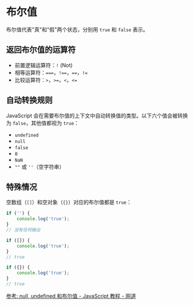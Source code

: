 # 布尔值

布尔值代表"真"和"假"两个状态，分别用 `true` 和 `false` 表示。

## 返回布尔值的运算符

- 前置逻辑运算符：`!` (Not)
- 相等运算符：`===`，`!==`，`==`，`!=`
- 比较运算符：`>`，`>=`，`<`，`<=`

## 自动转换规则

JavaScript 会在需要布尔值的上下文中自动转换值的类型。以下六个值会被转换为 `false`，其他值都视为 `true`：

- `undefined`
- `null`
- `false`
- `0`
- `NaN`
- `""` 或 `''`（空字符串）

## 特殊情况

空数组（`[]`）和空对象（`{}`）对应的布尔值都是 `true`：

```js
if ('') {
	console.log('true');
}
// 没有任何输出

if ([]) {
	console.log('true');
}
// true

if ({}) {
	console.log('true');
}
// true
```

[参考: null, undefined 和布尔值 - JavaScript 教程 - 网道](https://wangdoc.com/javascript/types/null-undefined-boolean)
